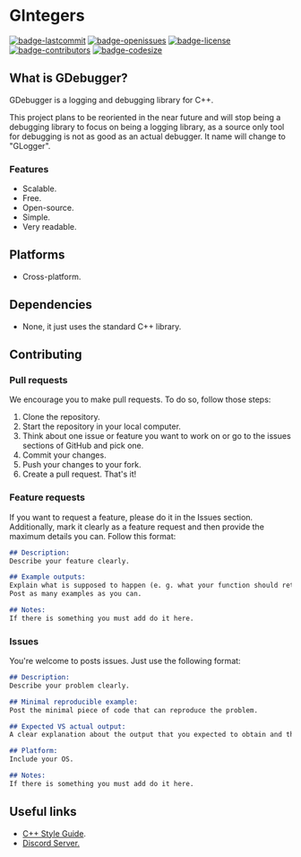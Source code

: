 # GIntegers
[![badge-lastcommit](https://img.shields.io/github/last-commit/GaryNLOL/GIntegers?style=for-the-badge)](https://github.com/GaryNLOL/GIntegers/commits/main)
[![badge-openissues](https://img.shields.io/github/issues-raw/GaryNLOL/GIntegers?style=for-the-badge)](https://github.com/GaryNLOL/GIntegers/issues)
[![badge-license](https://img.shields.io/github/license/GaryNLOL/GIntegers?style=for-the-badge)](https://github.com/GaryNLOL/GIntegers/blob/main/LICENSE)
[![badge-contributors](https://img.shields.io/github/contributors/GaryNLOL/GDebugger?style=for-the-badge)](https://github.com/GaryNLOL/GIntegers/graphs/contributors)
[![badge-codesize](https://img.shields.io/github/languages/code-size/GaryNLOL/GDebugger?style=for-the-badge)](https://github.com/GaryNLOL/GIntegers)

## What is GDebugger?
GDebugger is a logging and debugging library for C++.

This project plans to be reoriented in the near future and will stop being a debugging library to focus on being a logging library, as a source only tool for debugging is not as good as an actual debugger. It name will change to "GLogger".

### Features
- Scalable.
- Free.
- Open-source.
- Simple.
- Very readable.

## Platforms
- Cross-platform.

## Dependencies
- None, it just uses the standard C++ library.

## Contributing
### Pull requests
We encourage you to make pull requests. To do so, follow those steps:
1. Clone the repository.
2. Start the repository in your local computer.
3. Think about one issue or feature you want to work on or go to the issues sections of GitHub and pick one.
4. Commit your changes.
5. Push your changes to your fork.
6. Create a pull request.
That's it!

### Feature requests
If you want to request a feature, please do it in the Issues section. Additionally, mark it clearly as a feature request and then provide the maximum details you can. Follow this format:
```markdown
## Description:
Describe your feature clearly.

## Example outputs:
Explain what is supposed to happen (e. g. what your function should return when is called).
Post as many examples as you can.

## Notes:
If there is something you must add do it here.
```

### Issues
You're welcome to posts issues. Just use the following format:
```markdown
## Description:
Describe your problem clearly.

## Minimal reproducible example:
Post the minimal piece of code that can reproduce the problem.

## Expected VS actual output:
A clear explanation about the output that you expected to obtain and the output you obtained.

## Platform:
Include your OS.

## Notes:
If there is something you must add do it here.
```

## Useful links
- [C++ Style Guide](https://github.com/GaryNLOL/GSS-Language/blob/main/docs/CPP%20Style%20Guide.md).
- [Discord Server.](https://discord.gg/RQN6gcDQwX)
